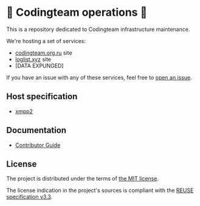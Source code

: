 <!--
SPDX-FileCopyrightText: 2016-2025 Friedrich von Never <friedrich@fornever.me>

SPDX-License-Identifier: MIT
-->

🔧 Codingteam operations 🔧
=========================

This is a repository dedicated to Codingteam infrastructure maintenance.

We're hosting a set of services:

- [codingteam.org.ru][] site
- [loglist.xyz][] site
- [DATA EXPUNGED]

If you have an issue with any of these services, feel free to [open an
issue][issues].

Host specification
------------------
- [xmpp2][host.xmpp2]

Documentation
-------------
- [Contributor Guide][docs.contributing]

License
-------
The project is distributed under the terms of [the MIT license][docs.license].

The license indication in the project's sources is compliant with the [REUSE specification v3.3][reuse.spec].

[codingteam.org.ru]: https://codingteam.org.ru
[docs.contributing]: CONTRIBUTING.md
[docs.license]: LICENSES/MIT.txt
[host.xmpp2]: xmpp2/README.md
[issues]: https://github.com/codingteam/devops/issues
[loglist.xyz]: https://loglist.xyz
[reuse.spec]: https://reuse.software/spec-3.3/
